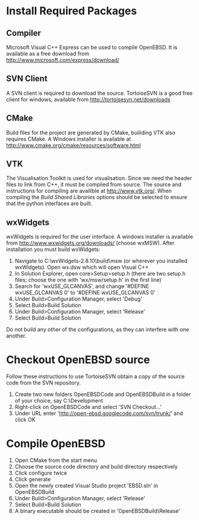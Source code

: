 # Install Required Packages #

## Compiler ##
Microsoft Visual C++ Express can be used to compile OpenEBSD. It is available as a free download from http://www.microsoft.com/express/download/

## SVN Client ##
A SVN client is required to download the source. TortoiseSVN is a good free client for windows, available from http://tortoisesvn.net/downloads

## CMake ##
Build files for the project are generated by CMake, builiding VTK also requires CMake. A Windows installer is available at http://www.cmake.org/cmake/resources/software.html

## VTK ##
The Visualisation Toolkit is used for visualisation. Since we need the header files to link from C++, it must be compiled from source. The source and instructions for compiling are availible at http://www.vtk.org/. When compiling the _Build Shared Libraries_  options should be selected to ensure that the python interfaces are built.

## wxWidgets ##
wxWidgets is required for the user interface. A windows installer is available from http://www.wxwidgets.org/downloads/ (choose wxMSW). After installation you must build wxWidgets:

  1. Navigate to C:\wxWidgets-2.8.10\build\msw (or wherever you installed wxWidgets). Open wx.dsw which will open Visual C++
  1. In Solution Explorer, open core>Setup>setup.h (there are two setup.h files; choose the one with 'wx/msw/setup.h' in the first line)
  1. Search for 'wxUSE\_GLCANVAS', and change '#DEFINE wxUSE\_GLCANVAS 0' to '#DEFINE wxUSE\_GLCANVAS 0'
  1. Under Build>Configuration Manager, select 'Debug'
  1. Select Build>Build Solution
  1. Under Build>Configuration Manager, select 'Release'
  1. Select Build>Build Solution

Do not build any other of the configurations, as they can interfere with one another.

# Checkout OpenEBSD source #
Follow these instructions to use TortoiseSVN obtain a copy of the source code from the SVN repository.

  1. Create two new folders OpenEBSDCode and OpenEBSDBuild in a folder of your choice, say C:\Development
  1. Right-click on OpenEBSDCode and select 'SVN Checkout...'
  1. Under URL enter 'http://open-ebsd.googlecode.com/svn/trunk/' and click OK

# Compile OpenEBSD #

  1. Open CMake from the start menu
  1. Choose the source code directory and build directory respectively
  1. Click configure twice
  1. Click generate
  1. Open the newly created Visual Studio project 'EBSD.sln' in OpenEBSDBuild
  1. Under Build>Configuration Manager, select 'Release'
  1. Select Build>Build Solution
  1. A binary executable should be created in 'OpenEBSDBuild\Release'
